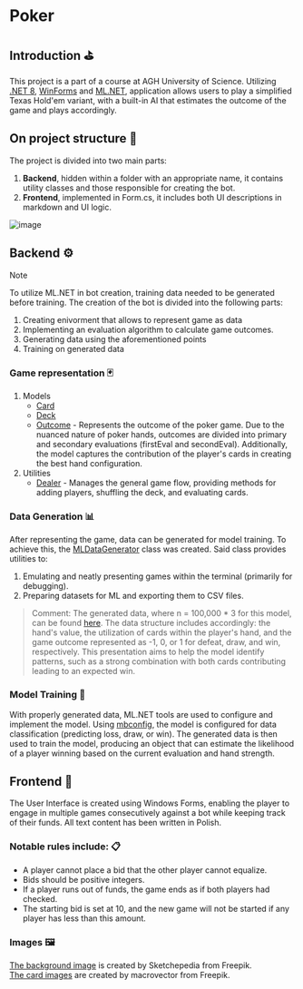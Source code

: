 # Poker

## Introduction ⛳
This project is a part of a course at AGH University of Science. Utilizing [.NET 8](https://dotnet.microsoft.com/en-us/download/dotnet/8.0), [WinForms](https://learn.microsoft.com/en-us/dotnet/desktop/winforms/) and [ML.NET](https://dotnet.microsoft.com/en-us/apps/machinelearning-ai/ml-dotnet), application allows users to play a simplified Texas Hold'em variant, with a built-in AI that estimates the outcome of the game and plays accordingly.

## On project structure 📁
The project is divided into two main parts:
1. **Backend**, hidden within a folder with an appropriate name, it contains utility classes and those responsible for creating the bot.
2. **Frontend**, implemented in Form.cs, it includes both UI descriptions in markdown and UI logic.

![image](https://github.com/DawidSerek/Poker/assets/38727547/6a6d1580-2ff3-4769-a0f4-6146acfae0a7)

## Backend ⚙️
> [!NOTE]
> To utilize ML.NET in bot creation, training data needed to be generated before training. The creation of the bot is divided into the following parts:
> 1. Creating enivorment that allows to represent game as data
> 2. Implementing an evaluation algorithm to calculate game outcomes.
> 3. Generating data using the aforementioned points
> 4. Training on generated data

### Game representation 🃏
1. Models
   * [Card](Backend/Card.cs)
   * [Deck](Backend/Deck.cs)
   * [Outcome](Backend/Outcome.cs) - Represents the outcome of the poker game. Due to the nuanced nature of poker hands, outcomes are divided into primary and secondary evaluations (firstEval and secondEval). Additionally, the model captures the contribution of the player's cards in creating the best hand configuration.
2. Utilities
   * [Dealer](Backend/Dealer.cs) - Manages the general game flow, providing methods for adding players, shuffling the deck, and evaluating cards.

### Data Generation 📊
After representing the game, data can be generated for model training. To achieve this, the [MLDataGenerator](Backend/MLDataGenerator.cs) class was created. Said class provides utilities to:
1. Emulating and neatly presenting games within the terminal (primarily for debugging).
2. Preparing datasets for ML and exporting them to CSV files.
> Comment: The generated data, where n = 100,000 * 3 for this model, can be found [here](Backend/output.csv). The data structure includes accordingly: the hand's value, the utilization of cards within the player's hand, and the game outcome represented as -1, 0, or 1 for defeat, draw, and win, respectively. This presentation aims to help the model identify patterns, such as a strong combination with both cards contributing leading to an expected win.

### Model Training 🧠
With properly generated data, ML.NET tools are used to configure and implement the model. Using [mbconfig](MLModel.mbconfig), the model is configured for data classification (predicting loss, draw, or win). The generated data is then used to train the model, producing an object that can estimate the likelihood of a player winning based on the current evaluation and hand strength.

## Frontend 🧿
The User Interface is created using Windows Forms, enabling the player to engage in multiple games consecutively against a bot while keeping track of their funds. All text content has been written in Polish.

### Notable rules include: 📋
* A player cannot place a bid that the other player cannot equalize.
* Bids should be positive integers.
* If a player runs out of funds, the game ends as if both players had checked.
* The starting bid is set at 10, and the new game will not be started if any player has less than this amount.
  
### Images 🖼️
[The background image](https://pl.freepik.com/darmowe-zdjecie/zielony-material-w-jasne-kropki_40730407.htm#query=poker%20table%20background&position=15&from_view=search&track=ais&uuid=1d2893c7-b7b3-4a31-beb8-65b3dcec3ec8) is created by Sketchepedia from Freepik.\
[The card images](https://pl.freepik.com/darmowe-wektory/poker-karty-ikony-kolekcji_1045019.htm#query=playing%20cards&position=40&from_view=search&track=ais&uuid=4774aa00-fefc-4b09-adc2-a462866d0d4d) are created by macrovector from Freepik.

